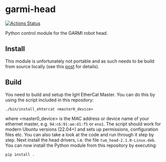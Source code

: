 # garmi-head

[![Actions Status][actions-badge]][actions-link]
<!--[![Documentation Status][rtd-badge]][rtd-link]

[![PyPI version][pypi-version]][pypi-link]
[![Conda-Forge][conda-badge]][conda-link]
[![PyPI platforms][pypi-platforms]][pypi-link]

[![GitHub Discussion][github-discussions-badge]][github-discussions-link]-->

Python control module for the GARMI robot head.

## Install

This module is unfortunately not portable and as such needs to be build from
source locally (see this
[post](https://github.com/tum-robotics/garmi-head/pull/4#issuecomment-2272021433)
for details).

## Build

You need to build and setup the IgH EtherCat Master. You can do this by using
the script included in this repository:

```
./bin/install_ehtercat <master0_device>
```

where \<master0_device\> is the MAC address or device name of your ethernet
master, e.g. `94:c6:91:ae:d1:f5` or `eno1`. The script should work for modern
Ubuntu versions (22.04+) and sets up permissions, configuration files etc. You
can also take a look at the code and run through it step by step. Next install
the head drivers, i.e. the file `tum_head-2.1.0-Linux.deb`. You can now install
the Python module from this repository by executing:

```
pip install .
```

<!-- SPHINX-START -->

<!-- prettier-ignore-start -->
[actions-badge]:            https://github.com/tum-robotics/garmi-head/workflows/CI/badge.svg
[actions-link]:             https://github.com/tum-robotics/garmi-head/actions
[conda-badge]:              https://img.shields.io/conda/vn/conda-forge/garmi-head
[conda-link]:               https://github.com/conda-forge/garmi-head-feedstock
[github-discussions-badge]: https://img.shields.io/static/v1?label=Discussions&message=Ask&color=blue&logo=github
[github-discussions-link]:  https://github.com/tum-robotics/garmi-head/discussions
[pypi-link]:                https://pypi.org/project/garmi-head/
[pypi-platforms]:           https://img.shields.io/pypi/pyversions/garmi-head
[pypi-version]:             https://img.shields.io/pypi/v/garmi-head
[rtd-badge]:                https://readthedocs.org/projects/garmi-head/badge/?version=latest
[rtd-link]:                 https://garmi-head.readthedocs.io/en/latest/?badge=latest

<!-- prettier-ignore-end -->
